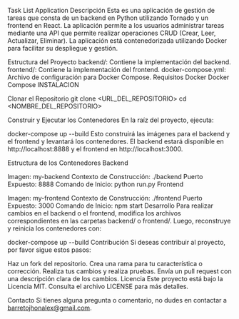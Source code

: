 Task List Application
Descripción
Esta es una aplicación de gestión de tareas que consta de un backend en Python utilizando Tornado y un frontend en React. La aplicación permite a los usuarios administrar tareas mediante una API que permite realizar operaciones CRUD (Crear, Leer, Actualizar, Eliminar). La aplicación está contenedorizada utilizando Docker para facilitar su despliegue y gestión.

Estructura del Proyecto
backend/: Contiene la implementación del backend.
frontend/: Contiene la implementación del frontend.
docker-compose.yml: Archivo de configuración para Docker Compose.
Requisitos
Docker
Docker Compose
INSTALACION

Clonar el Repositorio
git clone <URL_DEL_REPOSITORIO>
cd <NOMBRE_DEL_REPOSITORIO>

Construir y Ejecutar los Contenedores
En la raíz del proyecto, ejecuta:

docker-compose up --build
Esto construirá las imágenes para el backend y el frontend y levantará los contenedores. El backend estará disponible en http://localhost:8888 y el frontend en http://localhost:3000.

Estructura de los Contenedores
Backend

Imagen: my-backend
Contexto de Construcción: ./backend
Puerto Expuesto: 8888
Comando de Inicio: python run.py
Frontend

Imagen: my-frontend
Contexto de Construcción: ./frontend
Puerto Expuesto: 3000
Comando de Inicio: npm start
Desarrollo
Para realizar cambios en el backend o el frontend, modifica los archivos correspondientes en las carpetas backend/ o frontend/. Luego, reconstruye y reinicia los contenedores con:

docker-compose up --build
Contribución
Si deseas contribuir al proyecto, por favor sigue estos pasos:

Haz un fork del repositorio.
Crea una rama para tu característica o corrección.
Realiza tus cambios y realiza pruebas.
Envía un pull request con una descripción clara de los cambios.
Licencia
Este proyecto está bajo la Licencia MIT. Consulta el archivo LICENSE para más detalles.

Contacto
Si tienes alguna pregunta o comentario, no dudes en contactar a barretojhonalex@gmail.com.


 
